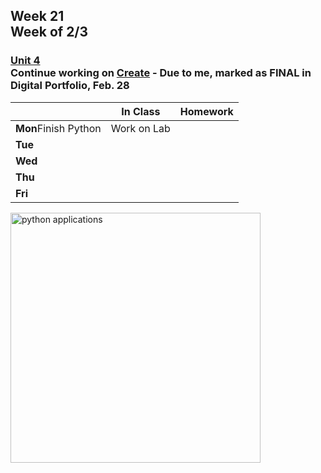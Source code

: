 ## Week 21 <br>Week of 2/3

### [Unit 4](/apcsp/curriculum/4)<br>Continue working on [Create](/apcsp/curriculum/pt/create) - Due to me, marked as FINAL in Digital Portfolio, Feb. 28

  |       |In Class               |Homework   |
  |-------|---------              |---------  |
  |**Mon**Finish Python |Work on Lab |
  |**Tue**| | |
  |**Wed**| | |
  |**Thu**| | |
  |**Fri**| | |

<img src="https://techvidvan.com/tutorials/wp-content/uploads/sites/2/2019/12/Applications-of-python.jpg" alt="python applications" height="400">

<!-- <img src="https://hips.hearstapps.com/seventeen/assets/15/52/1450814666-filters.jpg" alt="filter" height="400"> -->

<meta http-equiv="refresh" content="300"/>

<!-- <div style="text-align:center">
<a href="https://www.w3schools.com/html" target="_blank"><img src="\ap\assets\img\html-icon.jpg" alt="html" style="padding: 0px 25px"></a> <a href="https://www.w3schools.com/css" target="_blank"><img src="\ap\assets\img\css-icon.jpg" alt="css" style="padding: 0px 25px"></a><a href="https://www.w3schools.com/js" target="_blank"><img src="\ap\assets\img\js-icon.jpg" alt="javascript" style="padding: 0px 25px"></a>
</div>
<br>
<div style="text-align:center">
<a href="https://eloquentjavascript.net/" target="_blank"><img src="https://eloquentjavascript.net/img/cover.jpg" alt="eloquent JS book" height="400px"></a>
</div> -->